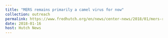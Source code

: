 ```yaml
---
title: "MERS remains primarily a camel virus for now"
collection: outreach
permalink: https://www.fredhutch.org/en/news/center-news/2018/01/mers-remains-primarily-a-camel-virus-for-now.html
date: 2018-01-16
host: Hutch News
---
```

